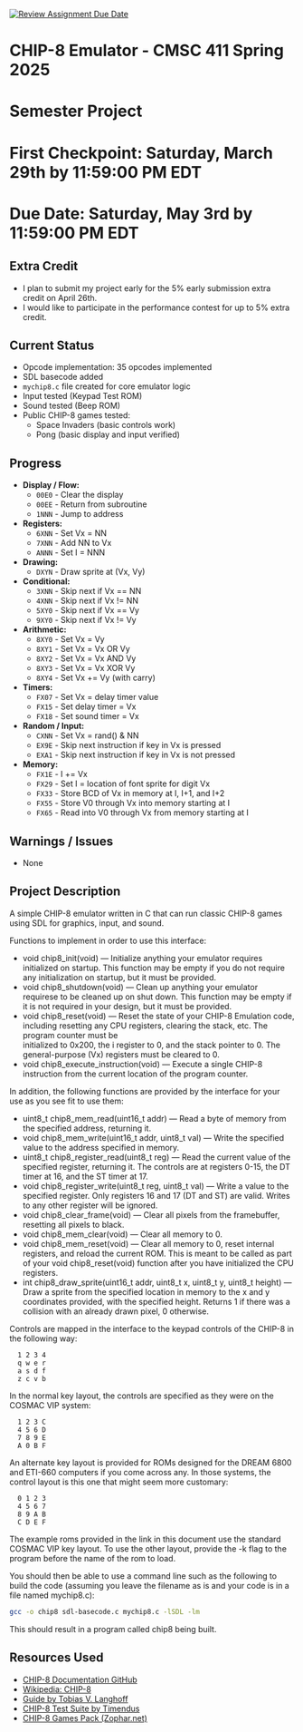 [![Review Assignment Due Date](https://classroom.github.com/assets/deadline-readme-button-22041afd0340ce965d47ae6ef1cefeee28c7c493a6346c4f15d667ab976d596c.svg)](https://classroom.github.com/a/XpvI6cTa)
# CHIP-8 Emulator - CMSC 411 Spring 2025

# Semester Project

# First Checkpoint: Saturday, March 29th by 11:59:00 PM EDT

# Due Date: Saturday, May 3rd by 11:59:00 PM EDT

## Extra Credit
- I plan to submit my project early for the 5% early submission extra  
  credit on April 26th.
- I would like to participate in the performance contest for up to 5% extra 
  credit.

## Current Status

- Opcode implementation: 35 opcodes implemented
- SDL basecode added
- `mychip8.c` file created for core emulator logic
- Input tested (Keypad Test ROM)
- Sound tested (Beep  ROM)
- Public CHIP-8 games tested:
  - Space Invaders (basic controls work)
  - Pong (basic display and input verified)


## Progress
 - **Display / Flow:**
    - `00E0` - Clear the display
    - `00EE` - Return from subroutine
    - `1NNN` - Jump to address
  - **Registers:**
    - `6XNN` - Set Vx = NN
    - `7XNN` - Add NN to Vx
    - `ANNN` - Set I = NNN
  - **Drawing:**
    - `DXYN` - Draw sprite at (Vx, Vy)
  - **Conditional:**
    - `3XNN` - Skip next if Vx == NN
    - `4XNN` - Skip next if Vx != NN
    - `5XY0` - Skip next if Vx == Vy
    - `9XY0` - Skip next if Vx != Vy
  - **Arithmetic:**
    - `8XY0` - Set Vx = Vy
    - `8XY1` - Set Vx = Vx OR Vy
    - `8XY2` - Set Vx = Vx AND Vy
    - `8XY3` - Set Vx = Vx XOR Vy
    - `8XY4` - Set Vx += Vy (with carry)
  - **Timers:**
    - `FX07` - Set Vx = delay timer value
    - `FX15` - Set delay timer = Vx
    - `FX18` - Set sound timer = Vx
  - **Random / Input:**
    - `CXNN` - Set Vx = rand() & NN
    - `EX9E` - Skip next instruction if key in Vx is pressed
    - `EXA1` - Skip next instruction if key in Vx is not pressed
  - **Memory:**
    - `FX1E` - I += Vx
    - `FX29` - Set I = location of font sprite for digit Vx
    - `FX33` - Store BCD of Vx in memory at I, I+1, and I+2
    - `FX55` - Store V0 through Vx into memory starting at I
    - `FX65` - Read into V0 through Vx from memory starting at I

## Warnings / Issues
- None

## Project Description

A simple CHIP-8 emulator written in C that can run classic CHIP-8 games using SDL for graphics, input, and sound.

Functions to implement in order to use this interface:

- void chip8_init(void) — Initialize anything your emulator requires initialized on startup. This function may be empty if you do not require any initialization on startup,     but it must be provided.
- void chip8_shutdown(void) — Clean up anything your emulator requirese to be cleaned up on shut down. This function may be empty if it is not required in your design, but 
   it must be provided.
- void chip8_reset(void) — Reset the state of your CHIP-8 Emulation code, including resetting any CPU registers, clearing the stack, etc. The program counter must be       
  initialized to 0x200, the i register to 0, and the stack pointer to 0. The general-purpose (Vx) registers must be cleared to 0.
- void chip8_execute_instruction(void) — Execute a single CHIP-8 instruction from the current location of the program counter.
  
In addition, the following functions are provided by the interface for your use as you see fit to use them:
- uint8_t chip8_mem_read(uint16_t addr) — Read a byte of memory from the specified address, returning it.
- void chip8_mem_write(uint16_t addr, uint8_t val) — Write the specified value to the address specified in memory.
- uint8_t chip8_register_read(uint8_t reg) — Read the current value of the specified register, returning it. The controls are at registers 0-15, the DT timer at 16, and the    ST timer at 17.
- void chip8_register_write(uint8_t reg, uint8_t val) — Write a value to the specified register. Only registers 16 and 17 (DT and ST) are valid. Writes to any other register 
  will be ignored.
- void chip8_clear_frame(void) — Clear all pixels from the framebuffer, resetting all pixels to black.
- void chip8_mem_clear(void) — Clear all memory to 0.
- void chip8_mem_reset(void) — Clear all memory to 0, reset internal registers, and reload the current ROM. This is meant to be called as part of your void chip8_reset(void) 
  function after you have initialized the CPU registers.
- int chip8_draw_sprite(uint16_t addr, uint8_t x, uint8_t y, uint8_t height) — Draw a sprite from the specified location in memory to the x and y coordinates provided, with    the specified height. Returns 1 if there was a collision with an already drawn pixel, 0 otherwise.

Controls are mapped in the interface to the keypad controls of the CHIP-8 in the following way:

      1 2 3 4
      q w e r
      a s d f
      z c v b

In the normal key layout, the controls are specified as they were on the COSMAC VIP system:

      1 2 3 C
      4 5 6 D
      7 8 9 E
      A 0 B F

An alternate key layout is provided for ROMs designed for the DREAM 6800 and ETI-660 computers if you come across any. In those systems, the control layout is this one that might seem more customary:

      0 1 2 3
      4 5 6 7
      8 9 A B
      C D E F

The example roms provided in the link in this document use the standard COSMAC VIP key layout. To use the other layout, provide the -k flag to the program before the name of the rom to load.


You should then be able to use a command line such as the following to build the code (assuming you leave the filename as is and your code is in a file named mychip8.c):

```bash
gcc -o chip8 sdl-basecode.c mychip8.c -lSDL -lm

```
This should result in a program called chip8 being built.

## Resources Used

- [CHIP-8 Documentation GitHub](https://github.com/trapexit/chip-8_documentation)
- [Wikipedia: CHIP-8](https://en.wikipedia.org/wiki/CHIP-8)
- [Guide by Tobias V. Langhoff](https://tobiasvl.github.io/blog/write-a-chip-8-emulator/#google_vignette)
- [CHIP-8 Test Suite by Timendus](https://github.com/Timendus/chip8-test-suite)
- [CHIP-8 Games Pack (Zophar.net)](https://www.zophar.net/pdroms/chip8/chip-8-games-pack.html)

